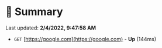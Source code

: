 # 📖 Summary
Last updated: **2/4/2022, 9:47:58 AM**

- `GET` [https://google.com](https://google.com) - **Up** (144ms)

